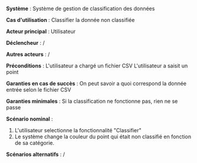 **Système** : Système de gestion de classification des données

**Cas d'utilisation** : Classifier la donnée non classifiée

**Acteur principal** : Utilisateur

**Déclencheur** : /

**Autres acteurs** : /

**Préconditions** : L'utilisateur a chargé un fichier CSV
L'utilisateur a saisit un point

**Garanties en cas de succès** :
On peut savoir a quoi correspond la donnée entrée selon le fichier CSV

**Garanties minimales** :
Si la classification ne fonctionne pas, rien ne se passe

**Scénario nominal** :

1. L'utilisateur selectionne la fonctionnalité "Classifier"
2. Le système change la couleur du point qui était non classifié en fonction de sa catégorie.

**Scénarios alternatifs** :
/